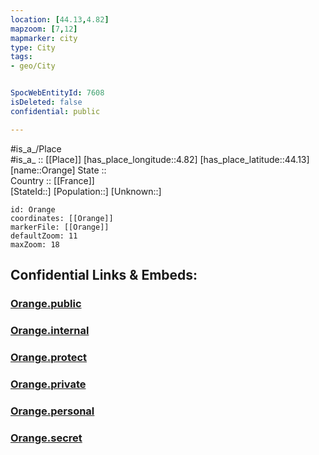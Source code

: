 ```yaml
---
location: [44.13,4.82] 
mapzoom: [7,12] 
mapmarker: city 
type: City
tags:
- geo/City


SpocWebEntityId: 7608
isDeleted: false
confidential: public

---
```

#is_a_/Place  
#is_a_ :: [[Place]] 
[has_place_longitude::4.82] 
[has_place_latitude::44.13] 
[name::Orange] 
State ::  
Country :: [[France]]  
[StateId::] 
[Population::] 
[Unknown::] 


```leaflet
id: Orange
coordinates: [[Orange]] 
markerFile: [[Orange]] 
defaultZoom: 11 
maxZoom: 18
```


## Confidential Links & Embeds: 

### [Orange.public](/_public/\Earth\Continent\Europe\Europe~West\France\regions~France\Provence-Alpes-Côte_d'Azur\departments~Provence\Vaucluse\communes~Vaucluse\Avignon\cities~AvignonOrange.public.md) 

### [Orange.internal](/_internal/\Earth\Continent\Europe\Europe~West\France\regions~France\Provence-Alpes-Côte_d'Azur\departments~Provence\Vaucluse\communes~Vaucluse\Avignon\cities~AvignonOrange.internal.md) 

### [Orange.protect](/_protect/\Earth\Continent\Europe\Europe~West\France\regions~France\Provence-Alpes-Côte_d'Azur\departments~Provence\Vaucluse\communes~Vaucluse\Avignon\cities~AvignonOrange.protect.md) 

### [Orange.private](/_private/\Earth\Continent\Europe\Europe~West\France\regions~France\Provence-Alpes-Côte_d'Azur\departments~Provence\Vaucluse\communes~Vaucluse\Avignon\cities~AvignonOrange.private.md) 

### [Orange.personal](/_personal/\Earth\Continent\Europe\Europe~West\France\regions~France\Provence-Alpes-Côte_d'Azur\departments~Provence\Vaucluse\communes~Vaucluse\Avignon\cities~AvignonOrange.personal.md) 

### [Orange.secret](/_secret/\Earth\Continent\Europe\Europe~West\France\regions~France\Provence-Alpes-Côte_d'Azur\departments~Provence\Vaucluse\communes~Vaucluse\Avignon\cities~AvignonOrange.secret.md)

